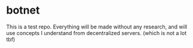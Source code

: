 # botnet

This is a test repo. Everything will be made without any research, and will use concepts I understand from decentralized servers. (which is not a lot tbf)